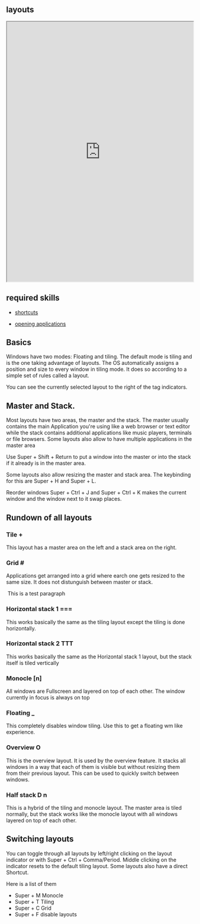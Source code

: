## layouts   

<div align="center">
    <iframe width="100%" height="700px" src="https://www.youtube.com/embed/NMs8b2mBCTA" frameborder="10" allow="accelerometer; autoplay; encrypted-media; gyroscope; picture-in-picture" allowfullscreen></iframe>
</div>

## required skills

<ul class="actions">
    <li><a href="https://instantos.github.io/instantos.github.io/youtube/shurtcuts" class="button special icon fa-youtube">shortcuts</a></li>
</ul>

<ul class="actions">
    <li><a href="https://instantos.github.io/instantos.github.io/youtube/apps" class="button special icon fa-youtube">opening applications</a></li>
</ul>

## Basics
Windows have two modes: Floating and tiling. The default mode is tiling and is the one taking advantage of layouts.
The OS automatically assigns a position and size to every window in tiling mode. 
It does so according to a simple set of rules called a layout. 

You can see the currently selected layout to the right of the tag indicators. 

## Master and Stack. 
Most layouts have two areas, the master and the stack. 
The master usually contains the main Application you're using like a web browser or text editor while the stack contains additional applications like music players, terminals or file browsers. 
Some layouts also allow to have multiple applications in the master area

Use Super + Shift + Return to put a window into the master or into the stack if it already is in the master area. 

Some layouts also allow resizing the master and stack area. 
The keybinding for this are Super + H and Super + L. 

Reorder windows
Super + Ctrl + J and Super + Ctrl + K makes the current window and the window next to it swap places. 

## Rundown of all layouts

### Tile +
This layout has a master area on the left and a stack area on the right. 

### Grid \#
Applications get arranged into a grid where earch one gets resized to the same size. It does not distunguish between master or stack. 

<p><span class="image left"><img src="{{ "/images/layouts/grid.jpg" | absolute_url }}" alt="" /></span>
This is a test paragraph
</p>

### Horizontal stack 1 ===
This works basically the same as the tiling layout except the tiling is done horizontally. 

### Horizontal stack 2 TTT
This works basically the same as the Horizontal stack 1 layout, but the stack itself is tiled vertically

### Monocle [n]
All windows are Fullscreen and layered on top of each other. The window currently in focus is always on top

### Floating _
This completely disables window tiling. Use this to get a floating wm like experience. 

### Overview O
This is the overview layout. It is used by the overview feature. It stacks all windows in a way that each of them is visible but without resizing them from their previous layout. This can be used to quickly switch between windows. 

### Half stack D n
This is a hybrid of the tiling and monocle layout. The master area is tiled normally, but the stack works like the monocle layout with all windows layered on top of each other. 

## Switching layouts

You can toggle through all layouts by left/right clicking on the layout indicator or with
Super + Ctrl + Comma/Period. 
Middle clicking on the indicator resets to the default tiling layout. 
Some layouts also have a direct Shortcut. 

Here is a list of them
-  Super + M Monocle
-  Super + T Tiling
-  Super + C Grid
-  Super + F disable layouts